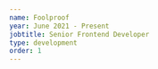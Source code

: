 ```yaml
---
name: Foolproof
year: June 2021 - Present
jobtitle: Senior Frontend Developer
type: development
order: 1
---
```

